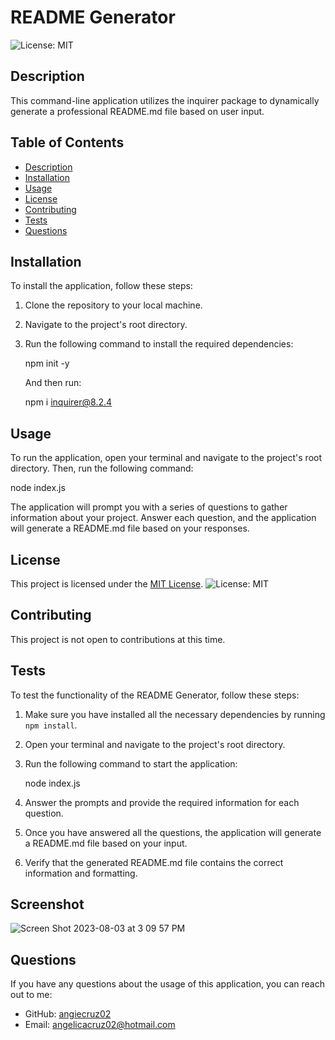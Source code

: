 # README Generator
  ![License: MIT](https://img.shields.io/badge/License-MIT-yellow.svg)

## Description

This command-line application utilizes the inquirer package to dynamically generate a professional README.md file based on user input.

## Table of Contents

- [Description](#description)
- [Installation](#installation)
- [Usage](#usage)
- [License](#license)
- [Contributing](#contributing)
- [Tests](#tests)
- [Questions](#questions)

## Installation

To install the application, follow these steps:

1. Clone the repository to your local machine.
2. Navigate to the project's root directory.
3. Run the following command to install the required dependencies:

   npm init -y

   And then run:

   npm i inquirer@8.2.4

## Usage

To run the application, open your terminal and navigate to the project's root directory. Then, run the following command:

node index.js 

The application will prompt you with a series of questions to gather information about your project. Answer each question, and the application will generate a README.md file based on your responses.

## License
    
This project is licensed under the [MIT License](https://opensource.org/licenses/MIT). ![License: MIT](https://img.shields.io/badge/License-MIT-yellow.svg)

## Contributing

This project is not open to contributions at this time. 

## Tests

To test the functionality of the README Generator, follow these steps:

 1. Make sure you have installed all the necessary dependencies by running `npm install`.
 2. Open your terminal and navigate to the project's root directory.
 3. Run the following command to start the application:

    node index.js
   
 4. Answer the prompts and provide the required information for each question.
 5. Once you have answered all the questions, the application will generate a README.md file based on your input.
 6. Verify that the generated README.md file contains the correct information and formatting.

 ## Screenshot 
 ![Screen Shot 2023-08-03 at 3 09 57 PM](https://github.com/angiecruz02/Weather-Dashboard/assets/33271291/0612dc7f-4abe-4634-9053-7d8f24495876)


## Questions

If you have any questions about the usage of this application, you can reach out to me:

- GitHub: [angiecruz02](https://github.com/angiecruz02)
- Email: angelicacruz02@hotmail.com

 